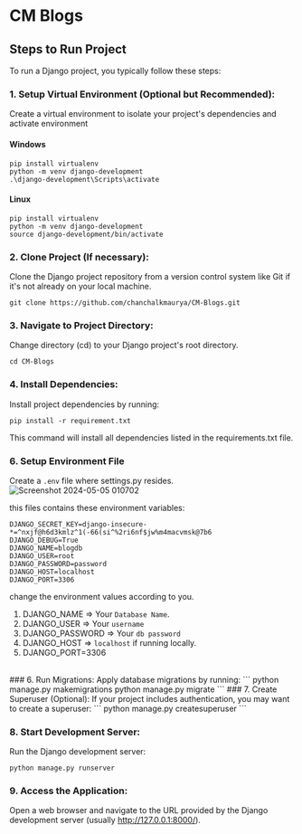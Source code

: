 # CM Blogs

## Steps to Run Project
To run a Django project, you typically follow these steps:

### 1. Setup Virtual Environment (Optional but Recommended):<br>
   Create a virtual environment to isolate your project's dependencies and activate environment <br>
   #### Windows
   ```
   pip install virtualenv
   python -m venv django-development
   .\django-development\Scripts\activate
   ```
  #### Linux
  ```
  pip install virtualenv
  python -m venv django-development
  source django-development/bin/activate
  ```
   

### 2. Clone Project (If necessary):<br>
Clone the Django project repository from a version control system like Git if it's not already on your local machine.
```
git clone https://github.com/chanchalkmaurya/CM-Blogs.git
```
### 3. Navigate to Project Directory: <br>
Change directory (cd) to your Django project's root directory.
```
cd CM-Blogs
```

### 4. Install Dependencies:
Install project dependencies by running:
```
pip install -r requirement.txt
```
This command will install all dependencies listed in the requirements.txt file.

### 6. Setup Environment File
Create a `.env` file where settings.py resides.<br>
![Screenshot 2024-05-05 010702](https://github.com/chanchalkmaurya/CM-Blogs/assets/73050886/6ae9a08a-5a26-462f-92f6-37f9d4d70f06)

this files contains these environment variables:
```
DJANGO_SECRET_KEY=django-insecure-*=^nxjf@h6d3kmlz^1(-66(si^%2ri6nf$jw%m4macvmsk@7b6
DJANGO_DEBUG=True
DJANGO_NAME=blogdb
DJANGO_USER=root
DJANGO_PASSWORD=password
DJANGO_HOST=localhost
DJANGO_PORT=3306
```
change the environment values according to you. <br>
1. DJANGO_NAME => Your `Database Name`. <br>
2. DJANGO_USER => Your `username` <br>
3. DJANGO_PASSWORD => Your `db password` <br>
4. DJANGO_HOST => `localhost` if running locally. <br>
5. DJANGO_PORT=3306
<br>
### 6. Run Migrations:
Apply database migrations by running:
```
python manage.py makemigrations
python manage.py migrate
```
### 7. Create Superuser (Optional):
If your project includes authentication, you may want to create a superuser:
```
python manage.py createsuperuser
```

### 8. Start Development Server:
Run the Django development server:
```
python manage.py runserver
```

### 9. Access the Application:
Open a web browser and navigate to the URL provided by the Django development server (usually http://127.0.0.1:8000/).
